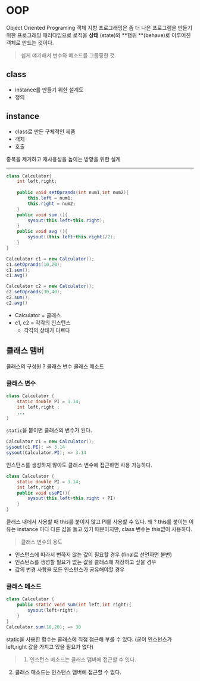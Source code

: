 # OOP 
Object Oriented Programing
객체 지향 프로그래밍은 좀 더 나은 프로그램을 만들기 위한 프로그래밍 패러다임으로 로직을 **상태** (state)와 **행위 **(behave)로 이루어진 객체로 만드는 것이다.

> 쉽게 얘기해서 변수와 메소드를 그룹핑한 것.

## class 
  - instance를 만들기 위한 설계도 
  - 정의
  
## instance 
  - class로 만든 구체적인 제품
  - 객체
  - 호출


중복을 제거하고 재사용성을 높이는 방향을 위한 설계 

---
```java
class Calculator{
	int left,right;
    
	public void setOprands(int num1,int num2){
    	this.left = num1;
        this.right = num2;
    }
    public void sum (){
    	sysout(this.left+this.right);
    }
    public void avg (){
    	sysout((this.left+this.right)/2);
    }
}
```
```java
Calculator c1 = new Calculator();
c1.setOprands(10,20);
c1.sum();
c1.avg()

Calculator c2 = new Calculator();
c2.setOprands(30,40);
c2.sum();
c2.avg()
```
- Calculator = 클래스
- c1, c2 = 각각의 인스턴스 
  - 각각의 상태가 다르다

## 클래스 맴버 
클래스의 구성원 ?
클래스 변수 
클래스 메소드

### 클래스 변수 
```java
class Calculator {
	static double PI = 3.14;
    int left,right ;
    ...
}
```
`static`을 붙이면 클래스의 변수가 된다.

```java
Calculator c1 = new Calculator();
sysout(c1.PI); => 3.14
sysout(Calculator.PI); => 3.14

```
인스턴스를 생성하지 않아도 클래스 변수에 접근하면 사용 가능하다.

```java
class Calculator {
	static double PI = 3.14;
    int left,right ;
    public void usePI(){
    	sysout(this.left+this.right + PI)
    }
}
```

클래스 내에서 사용할 때 this를 붙이지 않고 PI를 사용할 수 있다.
왜 ? this를 붙이는 이유는 instance 마다 다른 값을 들고 있기 때문이지만, class 변수는 this없이 사용하다.

> 클래스 변수의 용도
- 인스턴스에 따라서 변하지 않는 값이 필요할 경우 (final로 선언하면 불변)
- 인스턴스를 생성할 필요가 없는 값을 클래스에 저장하고 싶을 경우
- 값의 변경 사항을 모든 인스턴스가 공유해야할 경우 


### 클래스 메소드
```java
class Calculator {
	public static void sum(int left,int right){
    	sysout(left+right);
    }
}
Calculator.sum(10,20); => 30
```			
static을 사용한 함수는 클래스에 직접 접근해 부를 수 있다.
(굳이 인스턴스가 left,right 값을 가지고 있을 필요가 없다)



>1. 인스턴스 메소드는 클래스 맴버에 접근할 수 잇다.
2. 클래스 매소드는 인스턴스 맴버에 접근할 수 없다.


